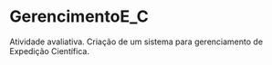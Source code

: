 # GerencimentoE_C
Atividade avaliativa. Criação de um sistema para gerenciamento de Expedição Científica.
